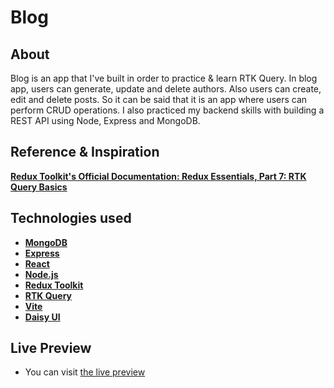 # Blog

## About

Blog is an app that I've built in order to practice & learn RTK Query. In blog app, users can generate, update and delete authors.
Also users can create, edit and delete posts.
So it can be said that it is an app where users can perform CRUD operations.
I also practiced my backend skills with building a REST API using Node, Express and MongoDB.

## Reference & Inspiration

**<a href="https://redux.js.org/tutorials/essentials/part-7-rtk-query-basics">Redux Toolkit's Official Documentation: Redux Essentials, Part 7: RTK Query Basics</a>**

## Technologies used

- **<a href="https://www.mongodb.com/">MongoDB</a>**
- **<a href="https://expressjs.com/">Express</a>**
- **<a href="https://react.dev/">React</a>**
- **<a href="https://nodejs.org/en">Node.js</a>**
- **<a href="https://www.npmjs.com/package/@reduxjs/toolkit">Redux Toolkit</a>**
- **<a href="https://redux-toolkit.js.org/rtk-query/overview">RTK Query</a>**
- **<a href="https://vitejs.dev/">Vite</a>**
- **<a href="https://daisyui.com/">Daisy UI</a>**

## Live Preview

- You can visit <a href="https://heartfelt-palmier-7f8046.netlify.app/">the live preview</a>
